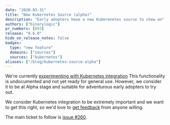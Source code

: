 ```yaml
---
date: "2020-03-31"
title: "New Kubernetes Source (alpha)"
description: "Early adopters have a new Kuberenetes source to chew on"
authors: ["binarylogic"]
pr_numbers: [893]
release: "0.6.0"
hide_on_release_notes: false
badges:
  type: "new feature"
  domains: ["sources"]
  sources: ["kubernetes"]
aliases: ["/blog/kubernetes-source-alpha"]
---
```


We're currently [experimenting with Kubernetes integration](https://github.com/timberio/vector/issues/260)
This functionality is undocumented and not yet ready for general use. However,
we consider it to be at Alpha stage and suitable for adventurous early adopters
to try out.

<!--more-->

We consider Kubernetes integration to be extremely important and we want to get
this right, so we'd love to [get feedback][urls.vector_chat] from anyone willing.

The main ticket to follow is [issue #260](https://github.com/timberio/vector/issues/260).

[urls.vector_chat]: https://chat.vector.dev
